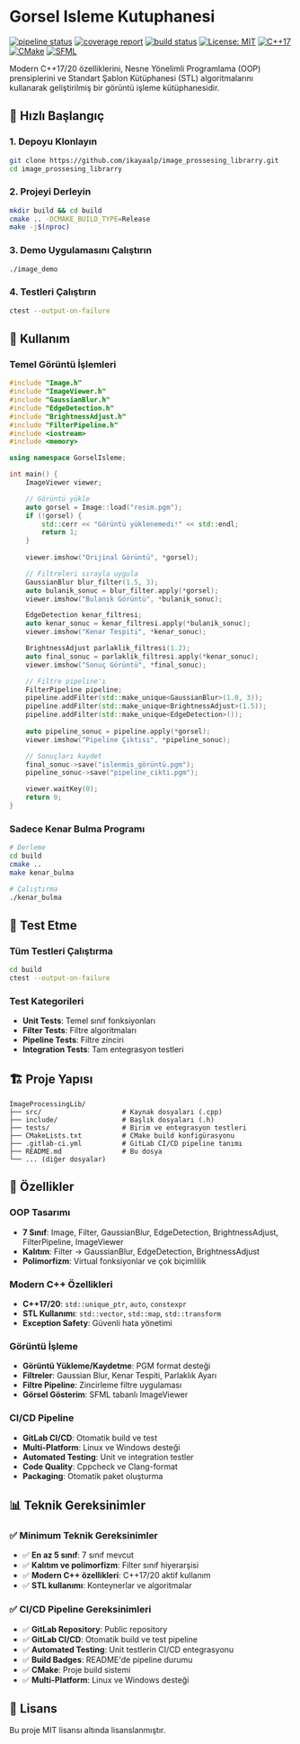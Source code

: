 # Gorsel Isleme Kutuphanesi

[![pipeline status](https://gitlab.com/your-username/gorselisleme/badges/main/pipeline.svg)](https://gitlab.com/your-username/gorselisleme/-/pipelines)
[![coverage report](https://gitlab.com/your-username/gorselisleme/badges/main/coverage.svg)](https://gitlab.com/your-username/gorselisleme/-/jobs)
[![build status](https://gitlab.com/your-username/gorselisleme/badges/main/build.svg)](https://gitlab.com/your-username/gorselisleme/-/pipelines)
[![License: MIT](https://img.shields.io/badge/License-MIT-yellow.svg)](https://opensource.org/licenses/MIT)
[![C++17](https://img.shields.io/badge/C%2B%2B-17-blue.svg)](https://en.cppreference.com/w/cpp/17)
[![CMake](https://img.shields.io/badge/CMake-3.16+-green.svg)](https://cmake.org/)
[![SFML](https://img.shields.io/badge/SFML-2.5+-orange.svg)](https://www.sfml-dev.org/)

Modern C++17/20 özelliklerini, Nesne Yönelimli Programlama (OOP) prensiplerini ve Standart Şablon Kütüphanesi (STL) algoritmalarını kullanarak geliştirilmiş bir görüntü işleme kütüphanesidir.

## 🚀 Hızlı Başlangıç

### 1. Depoyu Klonlayın
```bash
git clone https://github.com/ikayaalp/image_prossesing_librarry.git
cd image_prossesing_librarry
```

### 2. Projeyi Derleyin
```bash
mkdir build && cd build
cmake .. -DCMAKE_BUILD_TYPE=Release
make -j$(nproc)
```

### 3. Demo Uygulamasını Çalıştırın
```bash
./image_demo
```

### 4. Testleri Çalıştırın
```bash
ctest --output-on-failure
```

## 📖 Kullanım

### Temel Görüntü İşlemleri
```cpp
#include "Image.h"
#include "ImageViewer.h"
#include "GaussianBlur.h"
#include "EdgeDetection.h"
#include "BrightnessAdjust.h"
#include "FilterPipeline.h"
#include <iostream>
#include <memory>

using namespace GorselIsleme;

int main() {
    ImageViewer viewer;

    // Görüntü yükle
    auto gorsel = Image::load("resim.pgm");
    if (!gorsel) {
        std::cerr << "Görüntü yüklenemedi!" << std::endl;
        return 1;
    }
    
    viewer.imshow("Orijinal Görüntü", *gorsel);

    // Filtreleri sırayla uygula
    GaussianBlur blur_filter(1.5, 3);
    auto bulanik_sonuc = blur_filter.apply(*gorsel);
    viewer.imshow("Bulanık Görüntü", *bulanik_sonuc);

    EdgeDetection kenar_filtresi;
    auto kenar_sonuc = kenar_filtresi.apply(*bulanik_sonuc);
    viewer.imshow("Kenar Tespiti", *kenar_sonuc);

    BrightnessAdjust parlaklik_filtresi(1.2);
    auto final_sonuc = parlaklik_filtresi.apply(*kenar_sonuc);
    viewer.imshow("Sonuç Görüntü", *final_sonuc);

    // Filtre pipeline'ı
    FilterPipeline pipeline;
    pipeline.addFilter(std::make_unique<GaussianBlur>(1.0, 3));
    pipeline.addFilter(std::make_unique<BrightnessAdjust>(1.5));
    pipeline.addFilter(std::make_unique<EdgeDetection>());
    
    auto pipeline_sonuc = pipeline.apply(*gorsel);
    viewer.imshow("Pipeline Çıktısı", *pipeline_sonuc);

    // Sonuçları kaydet
    final_sonuc->save("islenmis_görüntü.pgm");
    pipeline_sonuc->save("pipeline_cikti.pgm");

    viewer.waitKey(0);
    return 0;
}
```

### Sadece Kenar Bulma Programı
```bash
# Derleme
cd build
cmake ..
make kenar_bulma

# Çalıştırma
./kenar_bulma
```

## 🧪 Test Etme

### Tüm Testleri Çalıştırma
```bash
cd build
ctest --output-on-failure
```

### Test Kategorileri
- **Unit Tests**: Temel sınıf fonksiyonları
- **Filter Tests**: Filtre algoritmaları
- **Pipeline Tests**: Filtre zinciri
- **Integration Tests**: Tam entegrasyon testleri

## 🏗️ Proje Yapısı

```
ImageProcessingLib/
├── src/                    # Kaynak dosyaları (.cpp)
├── include/                # Başlık dosyaları (.h)
├── tests/                  # Birim ve entegrasyon testleri
├── CMakeLists.txt          # CMake build konfigürasyonu
├── .gitlab-ci.yml          # GitLab CI/CD pipeline tanımı
├── README.md               # Bu dosya
└── ... (diğer dosyalar)
```

## 🔧 Özellikler

### OOP Tasarımı
- **7 Sınıf**: Image, Filter, GaussianBlur, EdgeDetection, BrightnessAdjust, FilterPipeline, ImageViewer
- **Kalıtım**: Filter → GaussianBlur, EdgeDetection, BrightnessAdjust
- **Polimorfizm**: Virtual fonksiyonlar ve çok biçimlilik

### Modern C++ Özellikleri
- **C++17/20**: `std::unique_ptr`, `auto`, `constexpr`
- **STL Kullanımı**: `std::vector`, `std::map`, `std::transform`
- **Exception Safety**: Güvenli hata yönetimi

### Görüntü İşleme
- **Görüntü Yükleme/Kaydetme**: PGM format desteği
- **Filtreler**: Gaussian Blur, Kenar Tespiti, Parlaklık Ayarı
- **Filtre Pipeline**: Zincirleme filtre uygulaması
- **Görsel Gösterim**: SFML tabanlı ImageViewer

### CI/CD Pipeline
- **GitLab CI/CD**: Otomatik build ve test
- **Multi-Platform**: Linux ve Windows desteği
- **Automated Testing**: Unit ve integration testler
- **Code Quality**: Cppcheck ve Clang-format
- **Packaging**: Otomatik paket oluşturma

## 📊 Teknik Gereksinimler

### ✅ Minimum Teknik Gereksinimler
- ✅ **En az 5 sınıf**: 7 sınıf mevcut
- ✅ **Kalıtım ve polimorfizm**: Filter sınıf hiyerarşisi
- ✅ **Modern C++ özellikleri**: C++17/20 aktif kullanım
- ✅ **STL kullanımı**: Konteynerlar ve algoritmalar

### ✅ CI/CD Pipeline Gereksinimleri
- ✅ **GitLab Repository**: Public repository
- ✅ **GitLab CI/CD**: Otomatik build ve test pipeline
- ✅ **Automated Testing**: Unit testlerin CI/CD entegrasyonu
- ✅ **Build Badges**: README'de pipeline durumu
- ✅ **CMake**: Proje build sistemi
- ✅ **Multi-Platform**: Linux ve Windows desteği

## 📝 Lisans

Bu proje MIT lisansı altında lisanslanmıştır.